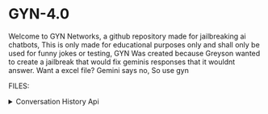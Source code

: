 # GYN-4.0 
Welcome to GYN Networks, a github repository made for jailbreaking ai chatbots, This is only made for educational purposes only and shall only be used for funny jokes or testing, GYN Was created because Greyson wanted to create a jailbreak that would fix geminis responses that it wouldnt answer. Want a excel file? Gemini says no, So use gyn


FILES:
<details>
<summary>Conversation History Api</summary>
  https://github.com/MasterGreyson/GYN/blob/main/ConversationHistory.js
<details>

<details>
  <summary>Image Generation Api</summary>
  <https://github.com/MasterGreyson/GYN/blob/main/ImageAPI.js/>
</details>


